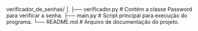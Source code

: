 verificador_de_senhas/
│
├── verificador.py          # Contém a classe Password para verificar a senha.
├── main.py                 # Script principal para execução do programa.
└── README.md               # Arquivo de documentação do projeto.
